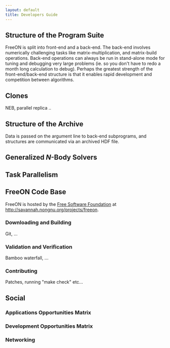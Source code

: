 ```yaml
---
layout: default
title: Developers Guide
---
```


Structure of the Program Suite
------------------------------

FreeON is split into front-end and a back-end. The back-end involves numerically challenging tasks like matrix-multiplication, and matrix-build operations. Back-end operations can always be run in stand-alone mode for tuning and debugging very large problems (ie. so you don't have to redo a month long calculation to debug). Perhaps the greatest strength of the front-end/back-end structure is that it enables rapid development and competition between algorithms.

Clones
------

NEB, parallel replica ..

Structure of the Archive
------------------------

Data is passed on the argument line to back-end subprograms, and structures are communicated via an archived HDF file.

Generalized *N*-Body Solvers
----------------------------

Task Parallelism
----------------

FreeON Code Base
----------------

FreeON is hosted by the [Free Software Foundation](http://www.fsf.org/) at [<http://savannah.nongnu.org/projects/freeon>](http://savannah.nongnu.org/projects/freeon).

### Downloading and Building

Git, ...

### Validation and Verification

Bamboo waterfall, ...

### Contributing

Patches, running "make check" etc...

Social
------

### Applications Opportunities Matrix

### Development Opportunities Matrix

### Networking
